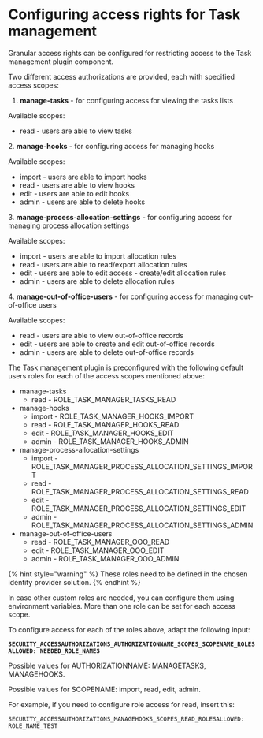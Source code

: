 # Configuring access rights for Task management

Granular access rights can be configured for restricting access to the Task management plugin component.



Two different access authorizations are provided, each with specified access scopes:

1. **manage-tasks** - for configuring access for viewing the tasks lists

Available scopes:

* read - users are able to view tasks

2\.  **manage-hooks** - for configuring access for managing hooks

Available scopes:

* import - users are able to import hooks
* read - users are able to view hooks
* edit - users are able to edit hooks
* admin - users are able to delete hooks

3\.  **manage-process-allocation-settings** - for configuring access for managing process allocation settings

Available scopes:

* import - users are able to import allocation rules
* read - users are able to read/export allocation rules
* edit - users are able to edit access - create/edit allocation rules
* admin - users are able to delete allocation rules

4\.  **manage-out-of-office-users** - for configuring access for managing out-of-office users

Available scopes:

* read - users are able to view out-of-office records
* edit - users are able to create and edit out-of-office records
* admin - users are able to delete out-of-office records

The Task management plugin is preconfigured with the following default users roles for each of the access scopes mentioned above:

* manage-tasks
  * read - ROLE\_TASK\_MANAGER\_TASKS\_READ
* manage-hooks
  * import - ROLE\_TASK\_MANAGER\_HOOKS\_IMPORT
  * read - ROLE\_TASK\_MANAGER\_HOOKS\_READ
  * edit - ROLE\_TASK\_MANAGER\_HOOKS\_EDIT
  * admin - ROLE\_TASK\_MANAGER\_HOOKS\_ADMIN
* manage-process-allocation-settings
  * import - ROLE\_TASK\_MANAGER\_PROCESS\_ALLOCATION\_SETTINGS\_IMPORT
  * read - ROLE\_TASK\_MANAGER\_PROCESS\_ALLOCATION\_SETTINGS\_READ
  * edit - ROLE\_TASK\_MANAGER\_PROCESS\_ALLOCATION\_SETTINGS\_EDIT
  * admin - ROLE\_TASK\_MANAGER\_PROCESS\_ALLOCATION\_SETTINGS\_ADMIN
* manage-out-of-office-users
  * read - ROLE\_TASK\_MANAGER\_OOO\_READ
  * edit - ROLE\_TASK\_MANAGER\_OOO\_EDIT
  * admin - ROLE\_TASK\_MANAGER\_OOO\_ADMIN

{% hint style="warning" %}
These roles need to be defined in the chosen identity provider solution.
{% endhint %}

In case other custom roles are needed, you can configure them using environment variables. More than one role can be set for each access scope.

To configure access for each of the roles above, adapt the following input:

**`SECURITY_ACCESSAUTHORIZATIONS_AUTHORIZATIONNAME_SCOPES_SCOPENAME_ROLESALLOWED: NEEDED_ROLE_NAMES`**

Possible values for AUTHORIZATIONNAME: MANAGETASKS, MANAGEHOOKS.

Possible values for SCOPENAME: import, read, edit, admin.

For example, if you need to configure role access for read, insert this:

```
SECURITY_ACCESSAUTHORIZATIONS_MANAGEHOOKS_SCOPES_READ_ROLESALLOWED: ROLE_NAME_TEST
```

